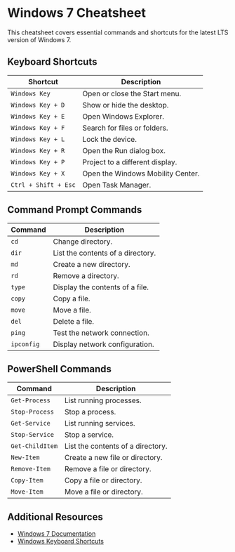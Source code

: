 # Windows 7 Cheatsheet

This cheatsheet covers essential commands and shortcuts for the latest LTS version of Windows 7.

## Keyboard Shortcuts

| Shortcut | Description |
| --- | --- |
| `Windows Key` | Open or close the Start menu. |
| `Windows Key + D` | Show or hide the desktop. |
| `Windows Key + E` | Open Windows Explorer. |
| `Windows Key + F` | Search for files or folders. |
| `Windows Key + L` | Lock the device. |
| `Windows Key + R` | Open the Run dialog box. |
| `Windows Key + P` | Project to a different display. |
| `Windows Key + X` | Open the Windows Mobility Center. |
| `Ctrl + Shift + Esc` | Open Task Manager. |

## Command Prompt Commands

| Command | Description |
| --- | --- |
| `cd` | Change directory. |
| `dir` | List the contents of a directory. |
| `md` | Create a new directory. |
| `rd` | Remove a directory. |
| `type` | Display the contents of a file. |
| `copy` | Copy a file. |
| `move` | Move a file. |
| `del` | Delete a file. |
| `ping` | Test the network connection. |
| `ipconfig` | Display network configuration. |

## PowerShell Commands

| Command | Description |
| --- | --- |
| `Get-Process` | List running processes. |
| `Stop-Process` | Stop a process. |
| `Get-Service` | List running services. |
| `Stop-Service` | Stop a service. |
| `Get-ChildItem` | List the contents of a directory. |
| `New-Item` | Create a new file or directory. |
| `Remove-Item` | Remove a file or directory. |
| `Copy-Item` | Copy a file or directory. |
| `Move-Item` | Move a file or directory. |

## Additional Resources

- [Windows 7 Documentation](https://docs.microsoft.com/en-us/windows/)
- [Windows Keyboard Shortcuts](https://support.microsoft.com/en-us/help/12445/windows-keyboard-shortcuts)
